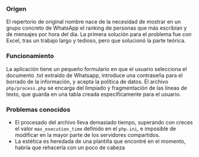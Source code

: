 ### Origen

El repertorio de original nombre nace de la necesidad de mostrar en un grupo concreto de WhatsApp el ranking de personas que más escribían y de mensajes por hora del día.
La primera solución para el problema fue con Excel, tras un trabajo largo y tedioso, pero que solucionó la parte teórica.

### Funcionamiento

La aplicación tiene un pequeño formulario en que el usuario selecciona el documento .txt extraído de Whatsapp, introduce una contraseña para el borrado de la información, y acepta la política de datos.
El archivo `php/process.php` se encarga del limpiado y fragmentación de las lineas de texto, que guarda en una tabla creada específicamente para el usuario.

### Problemas conocidos

* El procesado del archivo lleva demasiado tiempo, superando con creces el valor `max_execution_time` definido en el `php.ini`, e imposible de modificar en la mayor parte de los servidores compartidos.
* La estética es heredada de una plantilla que encontré en el momento, habría que rehacerla con un poco de cabeza
